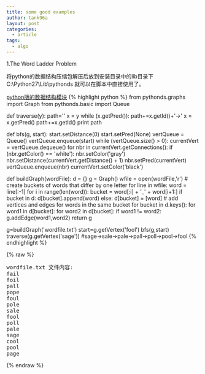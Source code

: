 ```yaml
---
title: some good examples
author: tank96a
layout: post
categories:
  - article
tags:
  - algo
---
```


1.The Word Ladder Problem

将python的数据结构压缩包解压后放到安装目录中的lib目录下 C:\Python27\Lib\pythonds 就可以在脚本中直接使用了。

[python版的数据结构模块](https://github.com/bnmnetp/pythonds)
{% highlight python %}
from pythonds.graphs import Graph
from pythonds.basic import Queue

def traverse(y):
    path=''
    x = y
    while (x.getPred()):
        path+=x.getId()+'->'
        x = x.getPred()
    path+=x.getId()
    print path
    
def bfs(g, start):
    start.setDistance(0)
    start.setPred(None)
    vertQueue = Queue()
    vertQueue.enqueue(start)
    while (vertQueue.size() > 0):
        currentVert = vertQueue.dequeue()
        for nbr in currentVert.getConnections():
            if (nbr.getColor() == 'white'):
                nbr.setColor('gray')
                nbr.setDistance(currentVert.getDistance() + 1)
                nbr.setPred(currentVert)
                vertQueue.enqueue(nbr)
        currentVert.setColor('black')

def buildGraph(wordFile):
    d = {}
    g = Graph()
    wfile = open(wordFile,'r')
    # create buckets of words that differ by one letter
    for line in wfile:
        word = line[:-1]
        for i in range(len(word)):
            bucket = word[:i] + '_' + word[i+1:]
            if bucket in d:
                d[bucket].append(word)
            else:
                d[bucket] = [word]
    # add vertices and edges for words in the same bucket
    for bucket in d.keys():
        for word1 in d[bucket]:
            for word2 in d[bucket]:
                if word1 != word2:
                    g.addEdge(word1,word2)
    return g

g=buildGraph('wordfile.txt')
start=g.getVertex('fool')
bfs(g,start)
traverse(g.getVertex('sage'))  #sage->sale->pale->pall->poll->pool->fool
{% endhighlight %}
                
{% raw %}
<pre>
wordfile.txt 文件内容:
fail
foil
pall
pope
foul
pole
sale
fool
poll
pale
sage
cool
pool
page
</pre>
{% endraw %}

